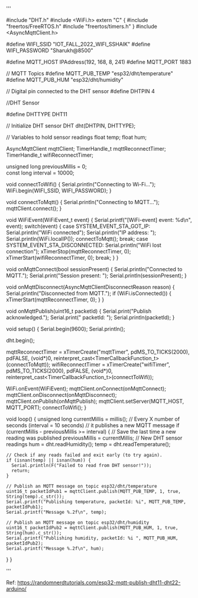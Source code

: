 '''

#include "DHT.h"
#include <WiFi.h>
extern "C" {
  #include "freertos/FreeRTOS.h"
  #include "freertos/timers.h"
}
#include <AsyncMqttClient.h>

#define WIFI_SSID "IOT_FALL_2022_WIFI_SSHAIK"
#define WIFI_PASSWORD "Sharukh@8500"


#define MQTT_HOST IPAddress(192, 168, 8, 241)
#define MQTT_PORT 1883

//  MQTT Topics
#define MQTT_PUB_TEMP "esp32/dht/temperature"
#define MQTT_PUB_HUM  "esp32/dht/humidity"

// Digital pin connected to the DHT sensor
#define DHTPIN 4  

//DHT Sensor

#define DHTTYPE DHT11 

// Initialize DHT sensor
DHT dht(DHTPIN, DHTTYPE);

// Variables to hold sensor readings
float temp;
float hum;

AsyncMqttClient mqttClient;
TimerHandle_t mqttReconnectTimer;
TimerHandle_t wifiReconnectTimer;

unsigned long previousMillis = 0;   
const long interval = 10000;        

void connectToWifi() {
  Serial.println("Connecting to Wi-Fi...");
  WiFi.begin(WIFI_SSID, WIFI_PASSWORD);
}

void connectToMqtt() {
  Serial.println("Connecting to MQTT...");
  mqttClient.connect();
}

void WiFiEvent(WiFiEvent_t event) {
  Serial.printf("[WiFi-event] event: %d\n", event);
  switch(event) {
    case SYSTEM_EVENT_STA_GOT_IP:
      Serial.println("WiFi connected");
      Serial.println("IP address: ");
      Serial.println(WiFi.localIP());
      connectToMqtt();
      break;
    case SYSTEM_EVENT_STA_DISCONNECTED:
      Serial.println("WiFi lost connection");
      xTimerStop(mqttReconnectTimer, 0); 
      xTimerStart(wifiReconnectTimer, 0);
      break;
  }
}

void onMqttConnect(bool sessionPresent) {
  Serial.println("Connected to MQTT.");
  Serial.print("Session present: ");
  Serial.println(sessionPresent);
}

void onMqttDisconnect(AsyncMqttClientDisconnectReason reason) {
  Serial.println("Disconnected from MQTT.");
  if (WiFi.isConnected()) {
    xTimerStart(mqttReconnectTimer, 0);
  }
}



void onMqttPublish(uint16_t packetId) {
  Serial.print("Publish acknowledged.");
  Serial.print("  packetId: ");
  Serial.println(packetId);
}

void setup() {
  Serial.begin(9600);
  Serial.println();

  dht.begin();
  
  mqttReconnectTimer = xTimerCreate("mqttTimer", pdMS_TO_TICKS(2000), pdFALSE, (void*)0, reinterpret_cast<TimerCallbackFunction_t>(connectToMqtt));
  wifiReconnectTimer = xTimerCreate("wifiTimer", pdMS_TO_TICKS(2000), pdFALSE, (void*)0, reinterpret_cast<TimerCallbackFunction_t>(connectToWifi));

  WiFi.onEvent(WiFiEvent);
  mqttClient.onConnect(onMqttConnect);
  mqttClient.onDisconnect(onMqttDisconnect);
  mqttClient.onPublish(onMqttPublish);
  mqttClient.setServer(MQTT_HOST, MQTT_PORT);
  connectToWifi();
}

void loop() {
  unsigned long currentMillis = millis();
  // Every X number of seconds (interval = 10 seconds) 
  // it publishes a new MQTT message
  if (currentMillis - previousMillis >= interval) {
    // Save the last time a new reading was published
    previousMillis = currentMillis;
    // New DHT sensor readings
    hum = dht.readHumidity();
    temp = dht.readTemperature();
    
    // Check if any reads failed and exit early (to try again).
    if (isnan(temp) || isnan(hum)) {
      Serial.println(F("Failed to read from DHT sensor!"));
      return;
    }
    
    // Publish an MQTT message on topic esp32/dht/temperature
    uint16_t packetIdPub1 = mqttClient.publish(MQTT_PUB_TEMP, 1, true, String(temp).c_str());                            
    Serial.printf("Publishing temperature, packetId: %i", MQTT_PUB_TEMP, packetIdPub1);
    Serial.printf("Message %.2f\n", temp);

    // Publish an MQTT message on topic esp32/dht/humidity
    uint16_t packetIdPub2 = mqttClient.publish(MQTT_PUB_HUM, 1, true, String(hum).c_str());                            
    Serial.printf("Publishing humidity, packetId: %i ", MQTT_PUB_HUM, packetIdPub2);
    Serial.printf("Message %.2f\n", hum);
  }
}

'''

Ref: https://randomnerdtutorials.com/esp32-mqtt-publish-dht11-dht22-arduino/
